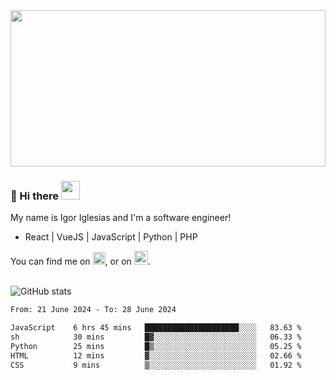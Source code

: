 <img src="https://c.tenor.com/KjVxfRrrncUAAAAd/matrix.gif" width="100%" height="250px">

### 🔭 Hi there <img src="https://raw.githubusercontent.com/MartinHeinz/MartinHeinz/master/wave.gif" width="30px">


My name is Igor Iglesias and I'm a software engineer!
<br>

<ul>
  <li> React | VueJS | JavaScript | Python | PHP </li>
</ul>
You can find me on <a href="https://twitter.com/IgorIglesias5"><img src="https://i.imgur.com/JLLlB5S.png" width="20px"></a>, or on <a href="https://www.linkedin.com/in/igor-iglesias-62478428/"><img src="https://i.imgur.com/PXyIkWx.png" width="22px"></a>.

<br>
<br>

![GitHub stats](https://github-readme-stats.vercel.app/api?username=igoiglesias&show_icons=true&count_private=true&theme=chartreuse-dark&hide_title=true)

<!--START_SECTION:waka-->

```txt
From: 21 June 2024 - To: 28 June 2024

JavaScript    6 hrs 45 mins   █████████████████████░░░░   83.63 %
sh            30 mins         █▓░░░░░░░░░░░░░░░░░░░░░░░   06.33 %
Python        25 mins         █▒░░░░░░░░░░░░░░░░░░░░░░░   05.25 %
HTML          12 mins         ▓░░░░░░░░░░░░░░░░░░░░░░░░   02.66 %
CSS           9 mins          ▒░░░░░░░░░░░░░░░░░░░░░░░░   01.92 %
```

<!--END_SECTION:waka-->
